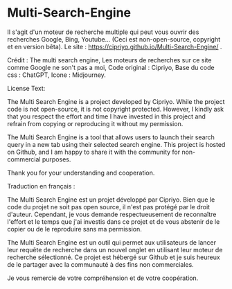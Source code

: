 # Multi-Search-Engine
Il s'agit d'un moteur de recherche multiple qui peut vous ouvrir des recherches Google, Bing, Youtube... (Ceci est non-open-source, copyright et en version bêta).
Le site : https://cipriyo.github.io/Multi-Search-Engine/ .

Crédit : The multi search engine, 
Les moteurs de recherches sur ce site comme Google ne son't pas a moi, 
Code original : Cipriyo, 
Base du code css : ChatGPT, 
Icone : Midjourney.

License Text:

The Multi Search Engine is a project developed by Cipriyo. While the project code is not open-source, it is not copyright protected. However, I kindly ask that you respect the effort and time I have invested in this project and refrain from copying or reproducing it without my permission.

The Multi Search Engine is a tool that allows users to launch their search query in a new tab using their selected search engine. This project is hosted on Github, and I am happy to share it with the community for non-commercial purposes.

Thank you for your understanding and cooperation.

Traduction en français :

The Multi Search Engine est un projet développé par Cipriyo. Bien que le code du projet ne soit pas open source, il n'est pas protégé par le droit d'auteur. Cependant, je vous demande respectueusement de reconnaître l'effort et le temps que j'ai investis dans ce projet et de vous abstenir de le copier ou de le reproduire sans ma permission.

The Multi Search Engine est un outil qui permet aux utilisateurs de lancer leur requête de recherche dans un nouvel onglet en utilisant leur moteur de recherche sélectionné. Ce projet est hébergé sur Github et je suis heureux de le partager avec la communauté à des fins non commerciales.

Je vous remercie de votre compréhension et de votre coopération.
